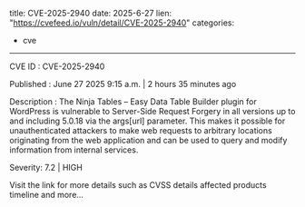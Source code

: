 
title: CVE-2025-2940
date: 2025-6-27
lien: "https://cvefeed.io/vuln/detail/CVE-2025-2940"
categories:
  - cve
---

CVE ID : CVE-2025-2940

Published :  June 27
2025
9:15 a.m. | 2 hours
35 minutes ago

Description : The Ninja Tables – Easy Data Table Builder plugin for WordPress is vulnerable to Server-Side Request Forgery in all versions up to
and including
5.0.18 via the args[url] parameter. This makes it possible for unauthenticated attackers to make web requests to arbitrary locations originating from the web application and can be used to query and modify information from internal services.

Severity: 7.2 | HIGH

Visit the link for more details
such as CVSS details
affected products
timeline
and more...

